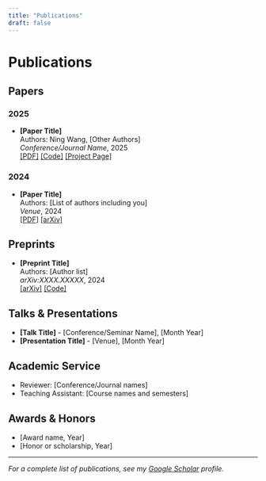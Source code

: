 ```yaml
---
title: "Publications"
draft: false
---
```

# Publications

## Papers

### 2025
- **[Paper Title]**  
  Authors: Ning Wang, [Other Authors]  
  *Conference/Journal Name*, 2025  
  [[PDF]](#) [[Code]](#) [[Project Page]](#)

### 2024
- **[Paper Title]**  
  Authors: [List of authors including you]  
  *Venue*, 2024  
  [[PDF]](#) [[arXiv]](#)

## Preprints

- **[Preprint Title]**  
  Authors: [Author list]  
  *arXiv:XXXX.XXXXX*, 2024  
  [[arXiv]](#) [[Code]](#)

## Talks & Presentations

- **[Talk Title]** - [Conference/Seminar Name], [Month Year]
- **[Presentation Title]** - [Venue], [Month Year]

## Academic Service

- Reviewer: [Conference/Journal names]
- Teaching Assistant: [Course names and semesters]

## Awards & Honors

- [Award name, Year]
- [Honor or scholarship, Year]

---

*For a complete list of publications, see my [Google Scholar](https://scholar.google.com/citations?user=YOURID) profile.*